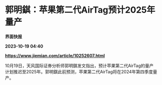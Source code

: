 # 郭明錤：苹果第二代AirTag预计2025年量产
**界面快报**

**2023-10-19 04:40**

**https://www.jiemian.com/article/10252607.html**

10月19日，天风国际证券分析师郭明錤发文指出，预计苹果第二代AirTag的量产计划推迟至2025年。郭明錤此前预测，苹果第二代AirTag将在2024年第四季度量产。